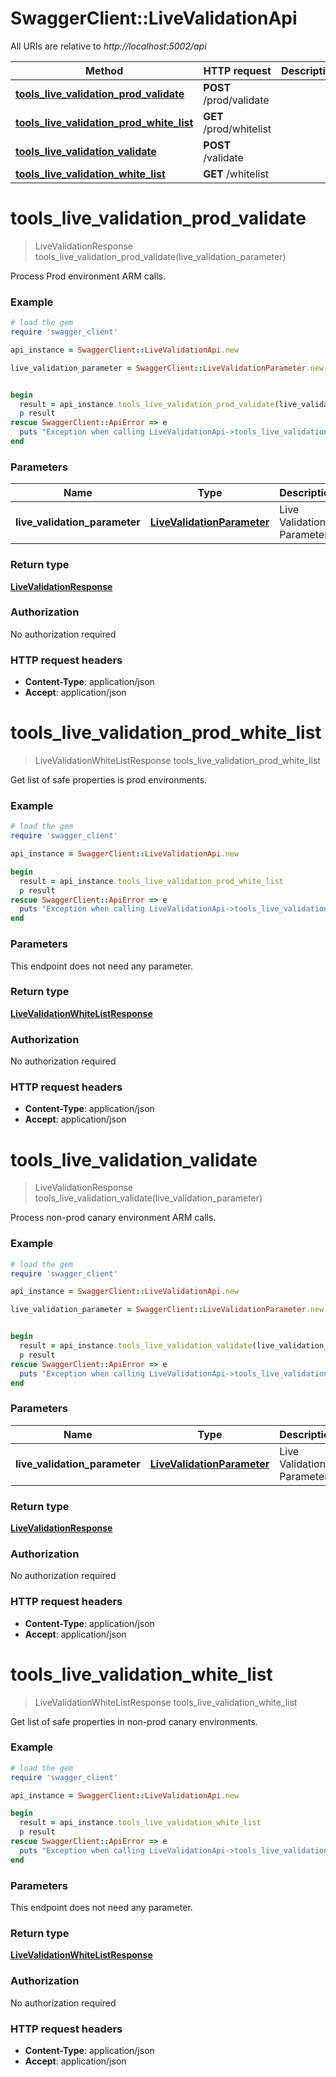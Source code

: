 # SwaggerClient::LiveValidationApi

All URIs are relative to *http://localhost:5002/api*

Method | HTTP request | Description
------------- | ------------- | -------------
[**tools_live_validation_prod_validate**](LiveValidationApi.md#tools_live_validation_prod_validate) | **POST** /prod/validate | 
[**tools_live_validation_prod_white_list**](LiveValidationApi.md#tools_live_validation_prod_white_list) | **GET** /prod/whitelist | 
[**tools_live_validation_validate**](LiveValidationApi.md#tools_live_validation_validate) | **POST** /validate | 
[**tools_live_validation_white_list**](LiveValidationApi.md#tools_live_validation_white_list) | **GET** /whitelist | 


# **tools_live_validation_prod_validate**
> LiveValidationResponse tools_live_validation_prod_validate(live_validation_parameter)



Process Prod environment ARM calls.

### Example
```ruby
# load the gem
require 'swagger_client'

api_instance = SwaggerClient::LiveValidationApi.new

live_validation_parameter = SwaggerClient::LiveValidationParameter.new # LiveValidationParameter | Live Validation Parameter


begin
  result = api_instance.tools_live_validation_prod_validate(live_validation_parameter)
  p result
rescue SwaggerClient::ApiError => e
  puts "Exception when calling LiveValidationApi->tools_live_validation_prod_validate: #{e}"
end
```

### Parameters

Name | Type | Description  | Notes
------------- | ------------- | ------------- | -------------
 **live_validation_parameter** | [**LiveValidationParameter**](LiveValidationParameter.md)| Live Validation Parameter | 

### Return type

[**LiveValidationResponse**](LiveValidationResponse.md)

### Authorization

No authorization required

### HTTP request headers

 - **Content-Type**: application/json
 - **Accept**: application/json



# **tools_live_validation_prod_white_list**
> LiveValidationWhiteListResponse tools_live_validation_prod_white_list



Get list of safe properties is prod environments.

### Example
```ruby
# load the gem
require 'swagger_client'

api_instance = SwaggerClient::LiveValidationApi.new

begin
  result = api_instance.tools_live_validation_prod_white_list
  p result
rescue SwaggerClient::ApiError => e
  puts "Exception when calling LiveValidationApi->tools_live_validation_prod_white_list: #{e}"
end
```

### Parameters
This endpoint does not need any parameter.

### Return type

[**LiveValidationWhiteListResponse**](LiveValidationWhiteListResponse.md)

### Authorization

No authorization required

### HTTP request headers

 - **Content-Type**: application/json
 - **Accept**: application/json



# **tools_live_validation_validate**
> LiveValidationResponse tools_live_validation_validate(live_validation_parameter)



Process non-prod canary environment ARM calls.

### Example
```ruby
# load the gem
require 'swagger_client'

api_instance = SwaggerClient::LiveValidationApi.new

live_validation_parameter = SwaggerClient::LiveValidationParameter.new # LiveValidationParameter | Live Validation Parameter


begin
  result = api_instance.tools_live_validation_validate(live_validation_parameter)
  p result
rescue SwaggerClient::ApiError => e
  puts "Exception when calling LiveValidationApi->tools_live_validation_validate: #{e}"
end
```

### Parameters

Name | Type | Description  | Notes
------------- | ------------- | ------------- | -------------
 **live_validation_parameter** | [**LiveValidationParameter**](LiveValidationParameter.md)| Live Validation Parameter | 

### Return type

[**LiveValidationResponse**](LiveValidationResponse.md)

### Authorization

No authorization required

### HTTP request headers

 - **Content-Type**: application/json
 - **Accept**: application/json



# **tools_live_validation_white_list**
> LiveValidationWhiteListResponse tools_live_validation_white_list



Get list of safe properties in non-prod canary environments.

### Example
```ruby
# load the gem
require 'swagger_client'

api_instance = SwaggerClient::LiveValidationApi.new

begin
  result = api_instance.tools_live_validation_white_list
  p result
rescue SwaggerClient::ApiError => e
  puts "Exception when calling LiveValidationApi->tools_live_validation_white_list: #{e}"
end
```

### Parameters
This endpoint does not need any parameter.

### Return type

[**LiveValidationWhiteListResponse**](LiveValidationWhiteListResponse.md)

### Authorization

No authorization required

### HTTP request headers

 - **Content-Type**: application/json
 - **Accept**: application/json



